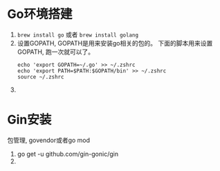 # Go环境搭建

1. `brew install go` 或者 `brew install golang`
2. 设置GOPATH, GOPATH是用来安装go相关的包的。 下面的脚本用来设置GOPATH, 跑一次就可以了。
    ~~~shell
    echo 'export GOPATH=~/.go' >> ~/.zshrc
    echo 'export PATH=$PATH:$GOPATH/bin' >> ~/.zshrc
    source ~/.zshrc
    ~~~
3. 

# Gin安装

包管理, govendor或者go mod
1. go get -u github.com/gin-gonic/gin
2. 